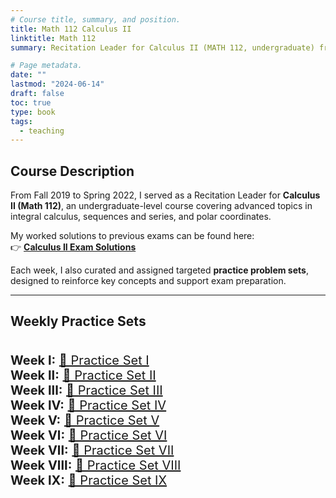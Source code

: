 ```yaml
---
# Course title, summary, and position.
title: Math 112 Calculus II
linktitle: Math 112
summary: Recitation Leader for Calculus II (MATH 112, undergraduate) from Fall 2019 to Spring 2022.

# Page metadata.
date: ""
lastmod: "2024-06-14"
draft: false
toc: true
type: book
tags: 
  - teaching
---
```


## Course Description

From Fall 2019 to Spring 2022, I served as a Recitation Leader for **Calculus II (Math 112)**, an undergraduate-level course covering advanced topics in integral calculus, sequences and series, and polar coordinates.

My worked solutions to previous exams can be found here:  
👉 [**Calculus II Exam Solutions**](CalculusII.pdf)

Each week, I also curated and assigned targeted **practice problem sets**, designed to reinforce key concepts and support exam preparation.

---

## Weekly Practice Sets

<div style="display: flex; flex-direction: column; align-items: left; gap: 2rem; font-size: 1.25rem;">

**Week I:** [📄 Practice Set I](Problem-Set-I.pdf)  
**Week II:** [📄 Practice Set II](Problem-Set-II.pdf)  
**Week III:** [📄 Practice Set III](Problem-Set-III.pdf)  
**Week IV:** [📄 Practice Set IV](Problem-Set-IV.pdf)  
**Week V:** [📄 Practice Set V](Problem-Set-V.pdf)  
**Week VI:** [📄 Practice Set VI](Problem-Set-VI.pdf)  
**Week VII:** [📄 Practice Set VII](Problem-Set-VII.pdf)  
**Week VIII:** [📄 Practice Set VIII](Problem-Set-VIII.pdf)  
**Week IX:** [📄 Practice Set IX](Problem-Set-IX.pdf)

</div>
